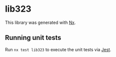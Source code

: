 # lib323

This library was generated with [Nx](https://nx.dev).


## Running unit tests

Run `nx test lib323` to execute the unit tests via [Jest](https://jestjs.io).


